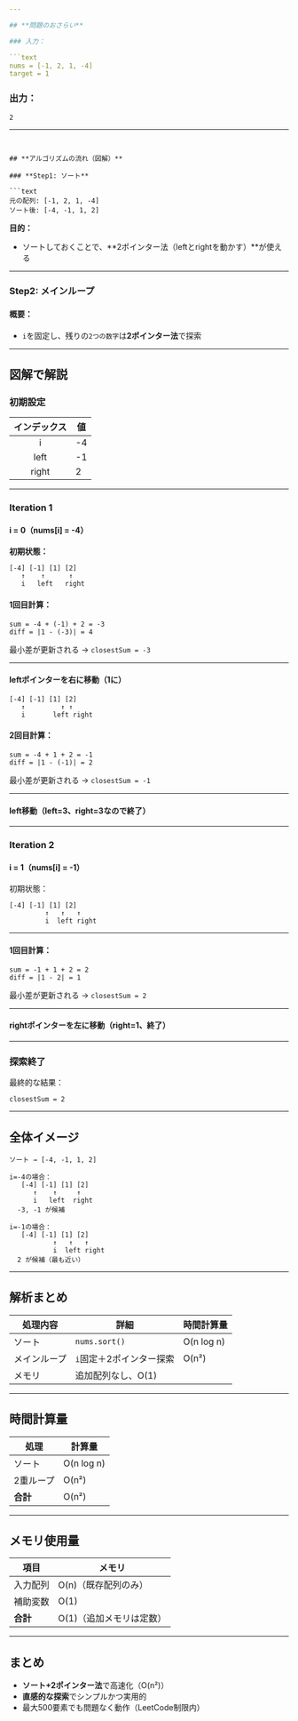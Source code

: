 ```yaml
---

## **問題のおさらい**

### 入力：

```text
nums = [-1, 2, 1, -4]
target = 1
```

### 出力：

```text
2
```

---
```


## **アルゴリズムの流れ（図解）**

### **Step1: ソート**

```text
元の配列: [-1, 2, 1, -4]
ソート後: [-4, -1, 1, 2]
```

**目的：**

- ソートしておくことで、\*\*2ポインター法（leftとrightを動かす）\*\*が使える

---

### **Step2: メインループ**

#### 概要：

- `i`を固定し、残りの`2つの数字`は**2ポインター法**で探索

---

## **図解で解説**

### **初期設定**

| インデックス | 値  |
| :----------: | --- |
|      i       | -4  |
|     left     | -1  |
|    right     | 2   |

---

### **Iteration 1**

#### i = 0（nums\[i] = -4）

**初期状態：**

```
[-4] [-1] [1] [2]
   ↑    ↑      ↑
   i   left   right
```

#### 1回目計算：

```
sum = -4 + (-1) + 2 = -3
diff = |1 - (-3)| = 4
```

最小差が更新される → `closestSum = -3`

---

#### leftポインターを右に移動（1に）

```
[-4] [-1] [1] [2]
   ↑         ↑ ↑
   i       left right
```

#### 2回目計算：

```
sum = -4 + 1 + 2 = -1
diff = |1 - (-1)| = 2
```

最小差が更新される → `closestSum = -1`

---

#### left移動（left=3、right=3なので終了）

---

### **Iteration 2**

#### i = 1（nums\[i] = -1）

初期状態：

```
[-4] [-1] [1] [2]
         ↑   ↑   ↑
         i  left right
```

---

#### 1回目計算：

```
sum = -1 + 1 + 2 = 2
diff = |1 - 2| = 1
```

最小差が更新される → `closestSum = 2`

---

#### rightポインターを左に移動（right=1、終了）

---

### **探索終了**

最終的な結果：

```
closestSum = 2
```

---

## **全体イメージ**

```
ソート → [-4, -1, 1, 2]

i=-4の場合：
   [-4] [-1] [1] [2]
      ↑    ↑     ↑
      i   left  right
  -3, -1 が候補

i=-1の場合：
   [-4] [-1] [1] [2]
           ↑   ↑   ↑
           i  left right
  2 が候補（最も近い）
```

---

## **解析まとめ**

| 処理内容     | 詳細                     | 時間計算量 |
| ------------ | ------------------------ | ---------- |
| ソート       | `nums.sort()`            | O(n log n) |
| メインループ | `i`固定＋2ポインター探索 | O(n²)      |
| メモリ       | 追加配列なし、O(1)       |            |

---

## **時間計算量**

| 処理      | 計算量     |
| --------- | ---------- |
| ソート    | O(n log n) |
| 2重ループ | O(n²)      |
| **合計**  | O(n²)      |

---

## **メモリ使用量**

| 項目     | メモリ                   |
| -------- | ------------------------ |
| 入力配列 | O(n)（既存配列のみ）     |
| 補助変数 | O(1)                     |
| **合計** | O(1)（追加メモリは定数） |

---

## **まとめ**

- **ソート+2ポインター法**で高速化（O(n²)）
- **直感的な探索**でシンプルかつ実用的
- 最大500要素でも問題なく動作（LeetCode制限内）
